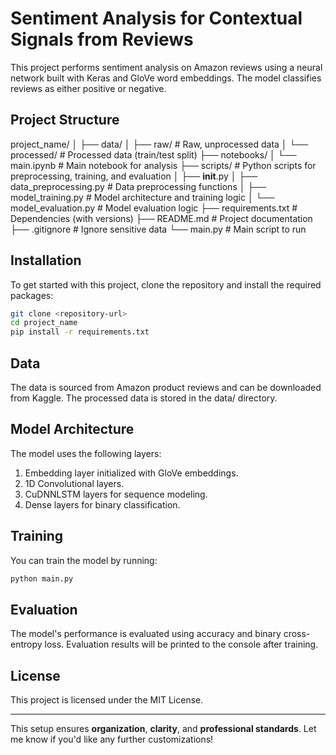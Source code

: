 # Sentiment Analysis for Contextual Signals from Reviews

This project performs sentiment analysis on Amazon reviews using a neural network built with Keras and GloVe word embeddings. The model classifies reviews as either positive or negative.

## Project Structure

project_name/
│
├── data/
│ ├── raw/ # Raw, unprocessed data
│ └── processed/ # Processed data (train/test split)
├── notebooks/
│ └── main.ipynb # Main notebook for analysis
├── scripts/ # Python scripts for preprocessing, training, and evaluation
│ ├── **init**.py
│ ├── data_preprocessing.py # Data preprocessing functions
│ ├── model_training.py # Model architecture and training logic
│ └── model_evaluation.py # Model evaluation logic
├── requirements.txt # Dependencies (with versions)
├── README.md # Project documentation
├── .gitignore # Ignore sensitive data
└── main.py # Main script to run

## Installation

To get started with this project, clone the repository and install the required packages:

```bash
git clone <repository-url>
cd project_name
pip install -r requirements.txt
```

## Data

The data is sourced from Amazon product reviews and can be downloaded from Kaggle. The processed data is stored in the data/ directory.

## Model Architecture

The model uses the following layers:

1. Embedding layer initialized with GloVe embeddings.
2. 1D Convolutional layers.
3. CuDNNLSTM layers for sequence modeling.
4. Dense layers for binary classification.

## Training

You can train the model by running:

```bash
python main.py
```

## Evaluation

The model's performance is evaluated using accuracy and binary cross-entropy loss. Evaluation results will be printed to the console after training.

## License

This project is licensed under the MIT License.

---

This setup ensures **organization**, **clarity**, and **professional standards**. Let me know if you'd like any further customizations!
